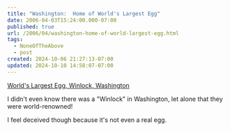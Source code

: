 ```yaml
---
title: "Washington:  Home of World's Largest Egg"
date: 2006-04-03T15:24:00.000-07:00
published: true
url: /2006/04/washington-home-of-world-largest-egg.html
tags:
  - NoneOfTheAbove
  - post
created: 2024-10-06 21:27:13-07:00
updated: 2024-10-10 14:58:07-07:00
---
```


[World's Largest Egg, Winlock, Washington](https://www.roadsideamerica.com/attract/WAWINegg.html "World's Largest Egg, Winlock, Washington")  
  
I didn't even know there was a "Winlock" in Washington, let alone that they were world-renowned!  
  
I feel deceived though because it's not even a real egg.